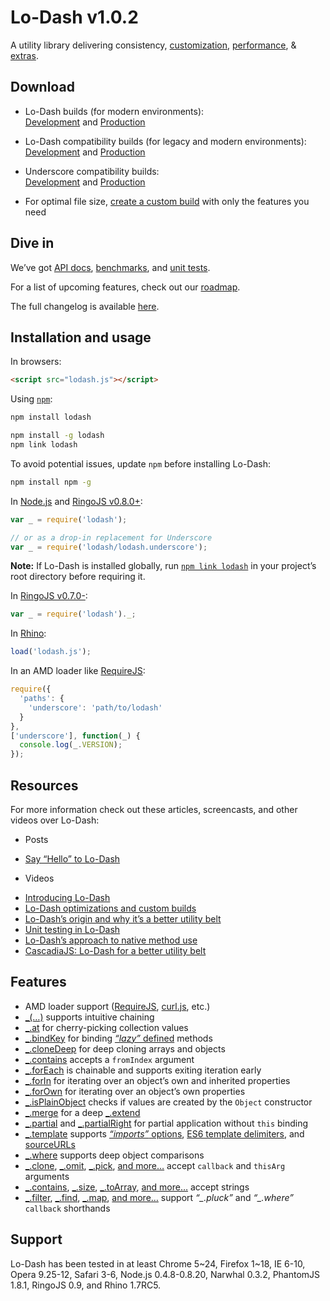 # Lo-Dash v1.0.2

A utility library delivering consistency, [customization](https://lodash.com/custom-builds), [performance](https://lodash.com/benchmarks), & [extras](https://lodash.com/#features).

## Download

* Lo-Dash builds (for modern environments):<br>
[Development](https://raw.github.com/lodash/lodash/v1.0.2/dist/lodash.js) and
[Production](https://raw.github.com/lodash/lodash/v1.0.2/dist/lodash.min.js)

* Lo-Dash compatibility builds (for legacy and modern environments):<br>
[Development](https://raw.github.com/lodash/lodash/v1.0.2/dist/lodash.compat.js) and
[Production](https://raw.github.com/lodash/lodash/v1.0.2/dist/lodash.compat.min.js)

* Underscore compatibility builds:<br>
[Development](https://raw.github.com/lodash/lodash/v1.0.2/dist/lodash.underscore.js) and
[Production](https://raw.github.com/lodash/lodash/v1.0.2/dist/lodash.underscore.min.js)

* For optimal file size, [create a custom build](https://lodash.com/custom-builds) with only the features you need

## Dive in

We’ve got [API docs](https://lodash.com/docs), [benchmarks](https://lodash.com/benchmarks), and [unit tests](https://lodash.com/tests).

For a list of upcoming features, check out our [roadmap](https://github.com/lodash/lodash/wiki/Roadmap).

The full changelog is available [here](https://github.com/lodash/lodash/wiki/Changelog).

## Installation and usage

In browsers:

```html
<script src="lodash.js"></script>
```

Using [`npm`](https://npmjs.org/):

```bash
npm install lodash

npm install -g lodash
npm link lodash
```

To avoid potential issues, update `npm` before installing Lo-Dash:

```bash
npm install npm -g
```

In [Node.js](https://nodejs.org/) and [RingoJS v0.8.0+](https://ringojs.org/):

```js
var _ = require('lodash');

// or as a drop-in replacement for Underscore
var _ = require('lodash/lodash.underscore');
```

**Note:** If Lo-Dash is installed globally, run [`npm link lodash`](https://blog.nodejs.org/2011/03/23/npm-1-0-global-vs-local-installation/) in your project’s root directory before requiring it.

In [RingoJS v0.7.0-](https://ringojs.org/):

```js
var _ = require('lodash')._;
```

In [Rhino](https://www.mozilla.org/rhino/):

```js
load('lodash.js');
```

In an AMD loader like [RequireJS](https://requirejs.org/):

```js
require({
  'paths': {
    'underscore': 'path/to/lodash'
  }
},
['underscore'], function(_) {
  console.log(_.VERSION);
});
```

## Resources

For more information check out these articles, screencasts, and other videos over Lo-Dash:

 * Posts
  - [Say “Hello” to Lo-Dash](https://kitcambridge.be/blog/say-hello-to-lo-dash/)

 * Videos
  - [Introducing Lo-Dash](https://vimeo.com/44154599)
  - [Lo-Dash optimizations and custom builds](https://vimeo.com/44154601)
  - [Lo-Dash’s origin and why it’s a better utility belt](https://vimeo.com/44154600)
  - [Unit testing in Lo-Dash](https://vimeo.com/45865290)
  - [Lo-Dash’s approach to native method use](https://vimeo.com/48576012)
  - [CascadiaJS: Lo-Dash for a better utility belt](https://www.youtube.com/watch?v=dpPy4f_SeEk)

## Features

 * AMD loader support ([RequireJS](https://requirejs.org/), [curl.js](https://github.com/cujojs/curl), etc.)
 * [_(…)](https://lodash.com/docs#_) supports intuitive chaining
 * [_.at](https://lodash.com/docs#at) for cherry-picking collection values
 * [_.bindKey](https://lodash.com/docs#bindKey) for binding [*“lazy”* defined](https://michaux.ca/articles/lazy-function-definition-pattern) methods
 * [_.cloneDeep](https://lodash.com/docs#cloneDeep) for deep cloning arrays and objects
 * [_.contains](https://lodash.com/docs#contains) accepts a `fromIndex` argument
 * [_.forEach](https://lodash.com/docs#forEach) is chainable and supports exiting iteration early
 * [_.forIn](https://lodash.com/docs#forIn) for iterating over an object’s own and inherited properties
 * [_.forOwn](https://lodash.com/docs#forOwn) for iterating over an object’s own properties
 * [_.isPlainObject](https://lodash.com/docs#isPlainObject) checks if values are created by the `Object` constructor
 * [_.merge](https://lodash.com/docs#merge) for a deep [_.extend](https://lodash.com/docs#extend)
 * [_.partial](https://lodash.com/docs#partial) and [_.partialRight](https://lodash.com/docs#partialRight) for partial application without `this` binding
 * [_.template](https://lodash.com/docs#template) supports [*“imports”* options](https://lodash.com/docs#templateSettings_imports), [ES6 template delimiters](https://people.mozilla.org/~jorendorff/es6-draft.html#sec-7.8.6), and [sourceURLs](https://www.html5rocks.com/en/tutorials/developertools/sourcemaps/#toc-sourceurl)
 * [_.where](https://lodash.com/docs#where) supports deep object comparisons
 * [_.clone](https://lodash.com/docs#clone), [_.omit](https://lodash.com/docs#omit), [_.pick](https://lodash.com/docs#pick),
   [and more…](https://lodash.com/docs "_.assign, _.cloneDeep, _.first, _.initial, _.isEqual, _.last, _.merge, _.rest") accept `callback` and `thisArg` arguments
 * [_.contains](https://lodash.com/docs#contains), [_.size](https://lodash.com/docs#size), [_.toArray](https://lodash.com/docs#toArray),
   [and more…](https://lodash.com/docs "_.at, _.countBy, _.every, _.filter, _.find, _.forEach, _.groupBy, _.invoke, _.map, _.max, _.min, _.pluck, _.reduce, _.reduceRight, _.reject, _.shuffle, _.some, _.sortBy, _.where") accept strings
 * [_.filter](https://lodash.com/docs#filter), [_.find](https://lodash.com/docs#find), [_.map](https://lodash.com/docs#map),
   [and more…](https://lodash.com/docs "_.countBy, _.every, _.first, _.groupBy, _.initial, _.last, _.max, _.min, _.reject, _.rest, _.some, _.sortBy, _.sortedIndex, _.uniq") support *“_.pluck”* and *“_.where”* `callback` shorthands

## Support

Lo-Dash has been tested in at least Chrome 5~24, Firefox 1~18, IE 6-10, Opera 9.25-12, Safari 3-6, Node.js 0.4.8-0.8.20, Narwhal 0.3.2, PhantomJS 1.8.1, RingoJS 0.9, and Rhino 1.7RC5.

